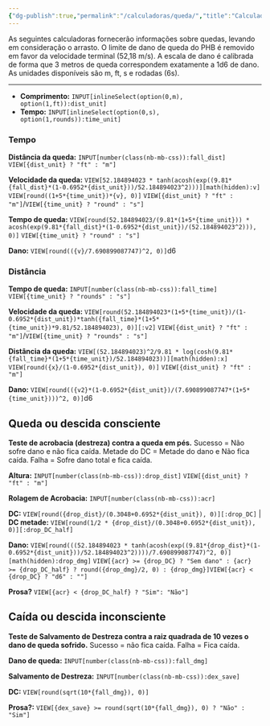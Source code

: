 ```yaml
---
{"dg-publish":true,"permalink":"/calculadoras/queda/","title":"Calculadora de Queda","created":"2024-07-25T10:09:38.676-03:00"}
---
```



As seguintes calculadoras fornecerão informações sobre quedas, levando em consideração o arrasto. 
O limite de dano de queda do PHB é removido em favor da velocidade terminal (52,18 m/s). 
A escala de dano é calibrada de forma que 3 metros de queda correspondem exatamente a 1d6 de dano. 
As unidades disponíveis são m, ft, s e rodadas (6s).
___
- **Comprimento:** `INPUT[inlineSelect(option(0,m), option(1,ft)):dist_unit]`
- **Tempo:** `INPUT[inlineSelect(option(0,s), option(1,rounds)):time_unit]`

### Tempo
**Distância da queda:** `INPUT[number(class(nb-mb-css)):fall_dist]` `VIEW[{dist_unit} ? "ft" : "m"]`

**Velocidade da queda:** `VIEW[52.184894023 * tanh(acosh(exp((9.81*{fall_dist}*(1-0.6952*{dist_unit}))/52.184894023^2)))][math(hidden):v]` `VIEW[round((1+5*{time_unit})*{v}, 0)]` `VIEW[{dist_unit} ? "ft" : "m"]`/`VIEW[{time_unit} ? "round" : "s"]`

**Tempo de queda:** `VIEW[round(52.184894023/(9.81*(1+5*{time_unit})) * acosh(exp(9.81*{fall_dist}*(1-0.6952*{dist_unit})/(52.184894023^2))), 0)]` `VIEW[{time_unit} ? "round" : "s"]`

**Dano:** `VIEW[round(({v}/7.690899087747)^2, 0)]`d6

### Distância
**Tempo de queda:** `INPUT[number(class(nb-mb-css)):fall_time]` `VIEW[{time_unit} ? "rounds" : "s"]`

**Velocidade da queda:** `VIEW[round(52.184894023*(1+5*{time_unit})/(1-0.6952*{dist_unit})*tanh({fall_time}*(1+5*{time_unit})*9.81/52.184894023), 0)][:v2]` `VIEW[{dist_unit} ? "ft" : "m"]`/`VIEW[{time_unit} ? "rounds" : "s"]`

**Distância da queda:** `VIEW[(52.184894023)^2/9.81 * log(cosh(9.81*{fall_time}*(1+5*{time_unit})/52.184894023))][math(hidden):x]` `VIEW[round({x}/(1-0.6952*{dist_unit}), 0)]` `VIEW[{dist_unit} ? "ft" : "m"]` 

**Dano:** `VIEW[round(({v2}*(1-0.6952*{dist_unit})/(7.690899087747*(1+5*{time_unit})))^2, 0)]`d6 

## Queda ou descida consciente 

**Teste de acrobacia (destreza) contra a queda em pés.** 
Sucesso = Não sofre dano e não fica caída. 
Metade do DC = Metade do dano e Não fica caída.
Falha = Sofre dano total e fica caída.

**Altura:** `INPUT[number(class(nb-mb-css)):drop_dist]` `VIEW[{dist_unit} ? "ft" : "m"]`

**Rolagem de Acrobacia:** `INPUT[number(class(nb-mb-css)):acr]`

**DC:** `VIEW[round({drop_dist}/(0.3048+0.6952*{dist_unit}), 0)][:drop_DC]` | **DC metade:** `VIEW[round(1/2 * {drop_dist}/(0.3048+0.6952*{dist_unit}), 0)][:drop_DC_half]`

**Dano:** `VIEW[round(((52.184894023 * tanh(acosh(exp((9.81*{drop_dist}*(1-0.6952*{dist_unit}))/52.184894023^2))))/7.690899087747)^2, 0)][math(hidden):drop_dmg]` `VIEW[{acr} >= {drop_DC} ? "Sem dano" : {acr} >= {drop_DC_half} ? round({drop_dmg}/2, 0) : {drop_dmg}]`­`VIEW[{acr} < {drop_DC} ? "d6" : ""]`

**Prosa?** `VIEW[{acr} < {drop_DC_half} ? "Sim": "Não"]`


## Caída ou descida inconsciente
**Teste de Salvamento de Destreza contra a raiz quadrada de 10 vezes o dano de queda sofrido.** 
Sucesso = não fica caída. 
Falha = Fica caída.

**Dano de queda:** `INPUT[number(class(nb-mb-css)):fall_dmg]`

**Salvamento de Destreza:** `INPUT[number(class(nb-mb-css)):dex_save]`

**DC:** `VIEW[round(sqrt(10*{fall_dmg}), 0)]`

**Prosa?:** `VIEW[{dex_save} >= round(sqrt(10*{fall_dmg}), 0) ? "Não" : "Sim"]`

